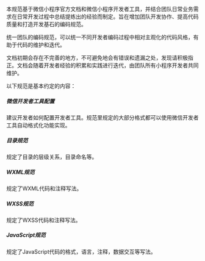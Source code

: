本规范基于微信小程序官方文档和微信小程序开发者工具，并结合团队日常业务需求在日常开发过程中总结提练出的经验而制定。旨在增加团队开发协作、提高代码质量和打造开发基石的编码规范。

统一团队的编码规范，可以统一不同开发者编码过程中相对主观化的代码风格，有助于代码的维护和迭代。

文档初期会存在不完善的地方，不可避免地会有错误和遗漏之处，发现请积极指正。文档会随着开发者经验的积累和实践进行迭代，由团队所有小程序开发者共同维护。

以下规范是基本约定的内容：

##### 微信开发者工具配置

建议开发者如何配置开发者工具。规范里规定的大部分格式都可以使用微信开发者工具自动格式化功能实现。

##### 目录规范
规定了目录的层级关系，目录命名等。
##### WXML规范
规定了WXML代码和注释写法。
##### WXSS规范
规定了WXSS代码和注释写法。
##### JavaScript规范
规定了JavaScript代码的格式，语言，注释，数据交互等写法。

